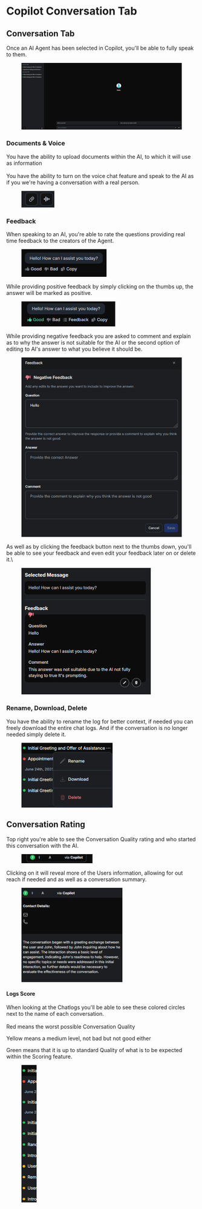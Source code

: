 # Copilot Conversation Tab

## Conversation Tab

Once an AI Agent has been selected in Copilot, you'll be able to fully speak to them.

<figure><img src="../../.gitbook/assets/image (37).png" alt=""><figcaption></figcaption></figure>

### Documents & Voice

You have the ability to upload documents within the AI, to which it will use as information\
\
You have the ability to turn on the voice chat feature and speak to the AI as if you we're having a conversation with a real person.

<figure><img src="../../.gitbook/assets/image (38).png" alt=""><figcaption></figcaption></figure>

### Feedback

When speaking to an AI, you're able to rate the questions providing real time feedback to the creators of the Agent.

<figure><img src="../../.gitbook/assets/image (40).png" alt=""><figcaption></figcaption></figure>

While providing positive feedback by simply clicking on the thumbs up, the answer will be marked as positive.

<figure><img src="../../.gitbook/assets/image (2) (1).png" alt=""><figcaption></figcaption></figure>

While providing negative feedback you are asked to comment and explain as to why the answer is not suitable for the AI or the second option of editing to AI's answer to what you believe it should be.

<figure><img src="../../.gitbook/assets/image (6).png" alt=""><figcaption></figcaption></figure>

As well as by clicking the feedback button next to the thumbs down, you'll be able to see your feedback and even edit your feedback later on or delete it.\


<figure><img src="../../.gitbook/assets/image (4).png" alt=""><figcaption></figcaption></figure>

### Rename, Download, Delete

You have the ability to rename the log for better context, if needed you can freely download the entire chat logs. And if the conversation is no longer needed simply delete it.

<figure><img src="../../.gitbook/assets/image (43).png" alt=""><figcaption></figcaption></figure>

## Conversation Rating

Top right you're able to see the Conversation Quality rating and who started this conversation with the AI.

<figure><img src="../../.gitbook/assets/image (45).png" alt=""><figcaption></figcaption></figure>

Clicking on it will reveal more of the Users information, allowing for out reach if needed and as well as a conversation summary.

<figure><img src="../../.gitbook/assets/image (46).png" alt=""><figcaption></figcaption></figure>

#### Logs Score

When looking at the Chatlogs you'll be able to see these colored circles next to the name of each conversation.\
\
Red means the worst possible Conversation Quality

Yellow means a medium level, not bad but not good either

Green means that it is up to standard Quality of what is to be expected within the Scoring feature.

<figure><img src="../../.gitbook/assets/image (47).png" alt=""><figcaption></figcaption></figure>
